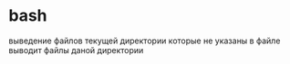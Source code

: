 # bash
выведение файлов текущей директории которые не указаны в файле
выводит файлы даной директории
